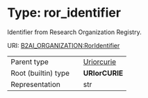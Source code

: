 
# Type: ror_identifier


Identifier from Research Organization Registry.

URI: [B2AI_ORGANIZATION:RorIdentifier](https://w3id.org/bridge2ai/standards-organization-schema/RorIdentifier)

|  |  |  |
| --- | --- | --- |
| Parent type | | [Uriorcurie](types/Uriorcurie.md) |
| Root (builtin) type | | **URIorCURIE** |
| Representation | | str |
